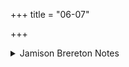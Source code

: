 +++
title = "06-07"

+++

<details><summary>Jamison Brereton Notes</summary>

Though vs. 6 belongs metrically and syntactically with what precedes -- it is in Anuṣṭubh like vss. 2-5 and the accusative descriptive phrases hang off vs. 5 -- it belongs thematically with vs. 7, as noted in the published introduction. Both vss. treat the mystery of the ritual fire, and being at the center of the hymn, they form a sort of omphalos.
</details>
